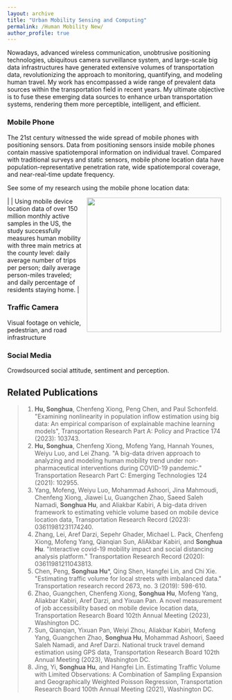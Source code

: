 ```yaml
---
layout: archive
title: "Urban Mobility Sensing and Computing"
permalink: /Human Mobility New/
author_profile: true
---
```


Nowadays, advanced wireless communication, unobtrusive positioning technologies, ubiquitous camera surveillance system, 
and large-scale big data infrastructures have generated extensive volumes of transportation data,
revolutionizing the approach to monitoring, quantifying, and modeling human travel. 
My work has encompassed a wide range of prevalent data sources within the transportation field in recent years.
My ultimate objective is to fuse these emerging data sources to enhance urban transportation systems, 
rendering them more perceptible, intelligent, and efficient.

### Mobile Phone
The 21st century witnessed the wide spread of mobile phones with positioning sensors.
Data from positioning sensors inside mobile phones contain massive spatiotemporal information on individual travel. 
Compared with traditional surveys and static sensors, mobile phone location data have 
population-representative penetration rate, wide spatiotemporal coverage, and near-real-time update frequency. 

See some of my research using the mobile phone location data:

| <img style="float: right;" src="https://songhuahu-umd.github.io/images/FF11.png" width="310" hspace="10"> | Using mobile device location data of over 150 million monthly active samples in the US, 
the study successfully measures human mobility with three main metrics at the county level: 
daily average number of trips per person; daily average person-miles traveled; and daily percentage of residents staying home. |



### Traffic Camera
Visual footage on vehicle, pedestrian, and road infrastructure

### Social Media
Crowdsourced social attitude, sentiment and perception. 

## Related Publications
> 1. **Hu, Songhua**, Chenfeng Xiong, Peng Chen, and Paul Schonfeld. "Examining nonlinearity in population inflow estimation using big data: 
An empirical comparison of explainable machine learning models", Transportation Research Part A: Policy and Practice 174 (2023): 103743.
> 2. **Hu, Songhua**, Chenfeng Xiong, Mofeng Yang, Hannah Younes, Weiyu Luo, and Lei Zhang. "A big-data driven approach
     to analyzing and modeling human mobility trend under non-pharmaceutical interventions during COVID-19 pandemic."
     Transportation Research Part C: Emerging Technologies 124 (2021): 102955.
> 3. Yang, Mofeng, Weiyu Luo, Mohammad Ashoori, Jina Mahmoudi, Chenfeng Xiong, Jiawei Lu, Guangchen Zhao, Saeed Saleh Namadi, **Songhua Hu**, and Aliakbar Kabiri, A big-data driven framework to estimating vehicle volume based on
  mobile device location data, Transportation Research Record (2023): 03611981231174240.
> 3. Zhang, Lei, Aref Darzi, Sepehr Ghader, Michael L. Pack, Chenfeng Xiong, Mofeng Yang, Qianqian Sun, AliAkbar Kabiri,
     and **Songhua Hu**. "Interactive covid-19 mobility impact and social distancing analysis platform." Transportation
     Research Record (2020): 03611981211043813.
> 4. Chen, Peng, **Songhua Hu***, Qing Shen, Hangfei Lin, and Chi Xie. "Estimating traffic volume for local streets with
     imbalanced data." Transportation research record 2673, no. 3 (2019): 598-610. 
> 5. Zhao, Guangchen, Chenfeng Xiong, **Songhua Hu**, Mofeng Yang, Aliakbar Kabiri, Aref Darzi, and Yixuan Pan. A novel
     measurement of job accessibility based on mobile device location data, Transportation Research Board 102th Annual
     Meeting (2023), Washington DC. 
> 6. Sun, Qianqian, Yixuan Pan, Weiyi Zhou, Aliakbar Kabiri, Mofeng Yang, Guangchen Zhao, **Songhua Hu**, Mohammad
     Ashoori, Saeed Saleh Namadi, and Aref Darzi. National truck travel demand estimation using GPS data, Transportation
     Research Board 102th Annual Meeting (2023), Washington DC.
> 8. Jing, Yi, **Songhua Hu**, and Hangfei Lin. Estimating Traffic Volume with Limited Observations: A Combination of
     Sampling Expansion and Geographically Weighted Poisson Regression, Transportation Research Board 100th Annual
     Meeting (2021), Washington DC.
